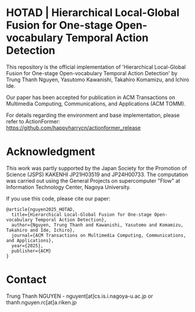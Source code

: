 # HOTAD | Hierarchical Local-Global Fusion for One-stage Open-vocabulary Temporal Action Detection

This repository is the official implementation of 'Hierarchical Local-Global Fusion for One-stage Open-vocabulary Temporal Action Detection' by Trung Thanh Nguyen, Yasutomo Kawanishi, Takahiro Komamizu, and Ichiro Ide.

Our paper has been accepted for publication in ACM Transactions on Multimedia Computing, Communications, and Applications (ACM TOMM).

For details regarding the environment and base implementation, please refer to ActionFormer:
https://github.com/happyharrycn/actionformer_release

# Acknowledgment
This work was partly supported by the Japan Society for the Promotion of Science (JSPS) KAKENHI JP21H03519 and JP24H00733. The computation was carried out using the General Projects on supercomputer "Flow" at Information Technology Center, Nagoya University.

If you use this code, please cite our paper:
```
@article{nguyen2025_HOTAD,
  title={Hierarchical Local-Global Fusion for One-stage Open-vocabulary Temporal Action Detection},
  author={Nguyen, Trung Thanh and Kawanishi, Yasutomo and Komamizu, Takahiro and Ide, Ichiro},
  journal={ACM Transactions on Multimedia Computing, Communications, and Applications},
  year={2025},
  publisher={ACM}
}
```

# Contact
Trung Thanh NGUYEN - nguyent[at]cs.is.i.nagoya-u.ac.jp or thanh.nguyen.rc[at]a.riken.jp
